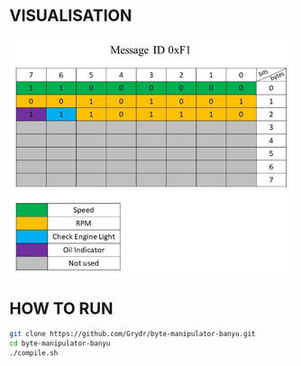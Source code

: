 # VISUALISATION

![byte mepet](https://github.com/Grydr/byte-manipulator-banyu/blob/master/bit-mepet.png?raw=true)

# HOW TO RUN

```bash
git clone https://github.com/Grydr/byte-manipulator-banyu.git
cd byte-manipulator-banyu
./compile.sh
```
